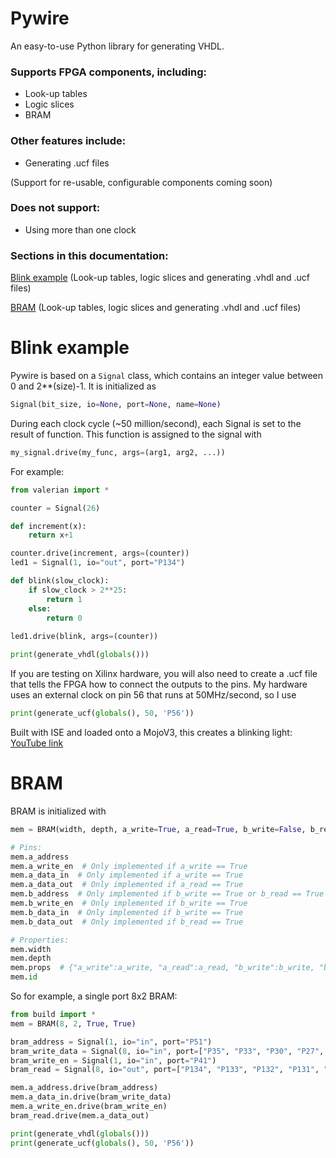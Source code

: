 # Pywire

An easy-to-use Python library for generating VHDL. 
### Supports FPGA components, including:
- Look-up tables
- Logic slices
- BRAM

### Other features include:
- Generating .ucf files

(Support for re-usable, configurable components coming soon)

### Does not support:
- Using more than one clock

### Sections in this documentation:
[Blink example](https://github.com/Verkhovskaya/Pywire/new/master?readme=1#blink-example) (Look-up tables, logic slices and generating .vhdl and .ucf files)

[BRAM](https://github.com/Verkhovskaya/Pywire/new/master?readme=1#bram) (Look-up tables, logic slices and generating .vhdl and .ucf files)

# Blink example
Pywire is based on a `Signal` class, which contains an integer value between 0 and 2**(size)-1. It is initialized as 

```python
Signal(bit_size, io=None, port=None, name=None)
```

During each clock cycle (~50 million/second), each Signal is set to the result of function. This function is assigned to the signal with
```python
my_signal.drive(my_func, args=(arg1, arg2, ...))
```

For example:
```python
from valerian import *

counter = Signal(26)

def increment(x):
    return x+1

counter.drive(increment, args=(counter))
led1 = Signal(1, io="out", port="P134")

def blink(slow_clock):
    if slow_clock > 2**25:
        return 1
    else:
        return 0
        
led1.drive(blink, args=(counter))

print(generate_vhdl(globals()))
```

If you are testing on Xilinx hardware, you will also need to create a .ucf file that tells the FPGA how to connect the outputs to the pins. 
My hardware uses an external clock on pin 56 that runs at 50MHz/second, so I use

```python
print(generate_ucf(globals(), 50, 'P56'))
```

Built with ISE and loaded onto a MojoV3, this creates a blinking light: [YouTube link](https://www.youtube.com/watch?v=y5rW_DIoK7Y&feature=youtu.be)

# BRAM
BRAM is initialized with 
```python
mem = BRAM(width, depth, a_write=True, a_read=True, b_write=False, b_read=False)`. 

# Pins:
mem.a_address
mem.a_write_en  # Only implemented if a_write == True
mem.a_data_in  # Only implemented if a_write == True
mem.a_data_out  # Only implemented if a_read == True
mem.b_address  # Only implemented if b_write == True or b_read == True
mem.b_write_en  # Only implemented if b_write == True
mem.b_data_in  # Only implemented if b_write == True
mem.b_data_out  # Only implemented if b_read == True

# Properties:
mem.width
mem.depth
mem.props  # {"a_write":a_write, "a_read":a_read, "b_write":b_write, "b_read":b_read}
mem.id
```

So for example, a single port 8x2 BRAM:

```python
from build import *
mem = BRAM(8, 2, True, True)

bram_address = Signal(1, io="in", port="P51")
bram_write_data = Signal(8, io="in", port=["P35", "P33", "P30", "P27", "P24", "P22", "P17", "P15"])
bram_write_en = Signal(1, io="in", port="P41")
bram_read = Signal(8, io="out", port=["P134", "P133", "P132", "P131", "P127", "P126", "P124", "P123"])

mem.a_address.drive(bram_address)
mem.a_data_in.drive(bram_write_data)
mem.a_write_en.drive(bram_write_en)
bram_read.drive(mem.a_data_out)

print(generate_vhdl(globals()))
print(generate_ucf(globals(), 50, 'P56'))
```
